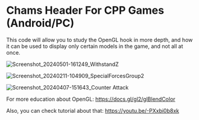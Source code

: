 # Chams Header For CPP Games (Android/PC)
This code will allow you to study the OpenGL hook in more depth, and how it can be used to display only certain models in the game, and not all at once.

![Screenshot_20240501-161249_WithstandZ](https://github.com/PadMadoff/Chams-Header-For-CPP-Games-Android-PC-/assets/87415329/2863389f-036d-40f9-a9bb-3ba9184690d2)

![Screenshot_20240211-104909_SpecialForcesGroup2](https://github.com/PadMadoff/Chams-Header-For-CPP-Games-Android-PC-/assets/87415329/8ffbe0a6-3274-4c24-94e0-f72b9f2ea0f6)

![Screenshot_20240407-151643_Counter Attack](https://github.com/PadMadoff/Chams-Header-For-CPP-Games-Android-PC-/assets/87415329/c9108ada-27bf-4953-9808-430a7bf10899)

For more education about OpenGL: https://docs.gl/gl2/glBlendColor

Also, you can check tutorial about that: https://youtu.be/-PXxbi0b8xk
